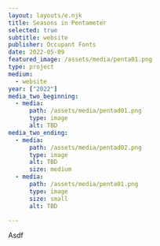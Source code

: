 ```yaml
---
layout: layouts/e.njk
title: Seasons in Pentameter
selected: true
subtitle: website
publisher: Occupant Fonts
date: 2022-05-09
featured_image: /assets/media/penta01.png
type: project
medium:
  - website
year: ["2022"]
media_two_beginning:
  - media:
      path: /assets/media/pentad01.png
      type: image
      alt: TBD
media_two_ending:
  - media:
      path: /assets/media/pentad02.png
      type: image
      alt: TBD
      size: medium
  - media:
      path: /assets/media/penta01.png
      type: image
      size: small
      alt: TBD

---
```


Asdf